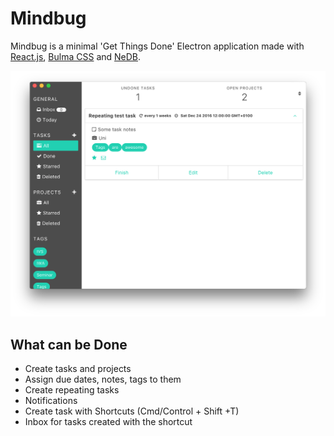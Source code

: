 # Mindbug

Mindbug is a minimal 'Get Things Done' Electron application made with [React.js](https://facebook.github.io/react/), [Bulma CSS](http://bulma.io) and [NeDB](https://github.com/louischatriot/nedb).


![alt text](https://raw.githubusercontent.com/alexanderwe/Mindbug/master/README/current-state.png "Current application window")


## What can be Done
* Create tasks and projects
* Assign due dates, notes, tags to them
* Create repeating tasks
* Notifications
* Create task with Shortcuts (Cmd/Control + Shift +T)
* Inbox for tasks created with the shortcut

